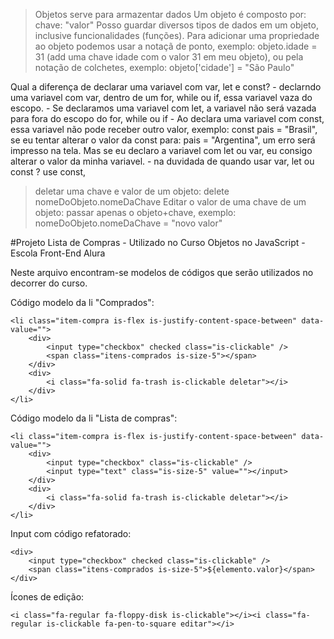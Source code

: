 > Objetos serve para armazentar dados
> Um objeto é composto por: chave: "valor"
> Posso guardar diversos tipos de dados em um objeto, inclusive funcionalidades (funções).
> Para adicionar uma propriedade ao objeto podemos usar a notaçã de ponto, exemplo: objeto.idade = 31 (add uma chave idade com o valor 31 em meu objeto), ou pela notação de colchetes, exemplo: objeto['cidade'] = "São Paulo"

Qual a diferença de declarar uma variavel com var, let e const?
    - declarndo uma variavel com var, dentro de um for, while ou if, essa variavel vaza do escopo.
    - Se declaramos uma variavel com let, a variavel não será vazada para fora do escopo do for, while ou if
    - Ao declara uma variavel com const, essa variavel não pode receber outro valor, exemplo: const pais = "Brasil", se eu tentar alterar o valor da const para: pais = "Argentina", um erro será impresso na tela. Mas se eu declaro a variavel com let ou var, eu consigo alterar o valor da minha variavel.
    - na duvidada de quando usar var, let ou const ? use const,  

> deletar uma chave e valor de um objeto: delete nomeDoObjeto.nomeDaChave
> Editar o valor de uma chave de um objeto: passar apenas o objeto+chave, exemplo: nomeDoObjeto.nomeDaChave = "novo valor"


#Projeto Lista de Compras - Utilizado no Curso Objetos no JavaScript - Escola Front-End Alura

Neste arquivo encontram-se modelos de códigos que serão utilizados no decorrer do curso. 

Código modelo da li "Comprados":

    <li class="item-compra is-flex is-justify-content-space-between" data-value="">
        <div>
            <input type="checkbox" checked class="is-clickable" />  
            <span class="itens-comprados is-size-5"></span>
        </div>
        <div>
            <i class="fa-solid fa-trash is-clickable deletar"></i>
        </div>
    </li>

Código modelo da li "Lista de compras": 

    <li class="item-compra is-flex is-justify-content-space-between" data-value="">
        <div>
            <input type="checkbox" class="is-clickable" />
            <input type="text" class="is-size-5" value=""></input>
        </div>
        <div>
            <i class="fa-solid fa-trash is-clickable deletar"></i>
        </div>
    </li>

Input com código refatorado:

    <div>
        <input type="checkbox" checked class="is-clickable" />  
        <span class="itens-comprados is-size-5">${elemento.valor}</span>
    </div>

Ícones de edição:

    <i class="fa-regular fa-floppy-disk is-clickable"></i><i class="fa-regular is-clickable fa-pen-to-square editar"></i>
